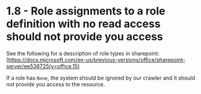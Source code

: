 # 1.8 - Role assignments to a role definition with no read access should not provide you access

See the following for a description of role types in sharepoint: [https://docs.microsoft.com/en-us/previous-versions/office/sharepoint-server/ee536725(v=office.15)

If a role has `None`, the system should be ignored by our crawler and it should *not* provide you access to the resource. 
